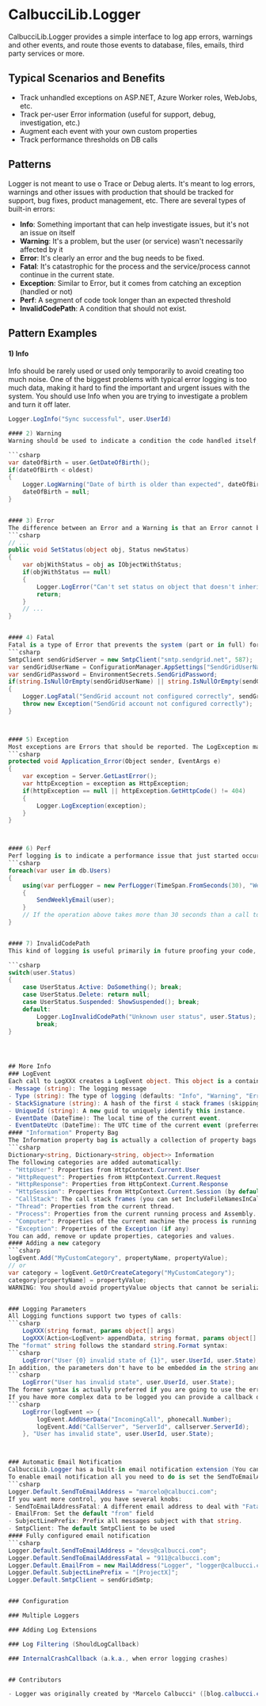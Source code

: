 # CalbucciLib.Logger

CalbucciLib.Logger provides a simple interface to log app errors, warnings and other events, and route those events to database, files, emails, third party services or more.


## Typical Scenarios and Benefits
- Track unhandled exceptions on ASP.NET, Azure Worker roles, WebJobs, etc.
- Track per-user Error information (useful for support, debug, investigation, etc.)
- Augment each event with your own custom properties
- Track performance thresholds on DB calls


## Patterns
Logger is not meant to use o Trace or Debug alerts. It's meant to log errors, warnings and other issues with production that should be tracked for support, bug fixes, product management, etc.
There are several types of built-in errors:

 - **Info**: Something important that can help investigate issues, but it's not an issue on itself 
 - **Warning**: It's a problem, but the user (or service) wasn't necessarily affected by it
 - **Error**: It's clearly an error and the bug needs to be fixed.
 - **Fatal**: It's catastrophic for the process and the service/process cannot continue in the current state.
 - **Exception**: Similar to Error, but it comes from catching an exception (handled or not)
 - **Perf**: A segment of code took longer than an expected threshold
 - **InvalidCodePath**: A condition that should not exist.
 
## Pattern Examples
 
#### 1) Info
Info should be rarely used or used only temporarily to avoid creating too much noise. One of the biggest problems with typical error logging is too much data, making it hard to find the important and urgent issues with the system. You should use Info when you are trying to investigate a problem and turn it off later.

```csharp
Logger.LogInfo("Sync successful", user.UserId)

#### 2) Warning
Warning should be used to indicate a condition the code handled itself, but it wasn't "ideal". For example, an SDK returned a value outside of the range but the code handled that case by using a default (or max).

```csharp
var dateOfBirth = user.GetDateOfBirth();
if(dateOfBirth < oldest)
{
    Logger.LogWarning("Date of birth is older than expected", dateOfBirth);
    dateOfBirth = null;
}


#### 3) Error
The difference between an Error and a Warning is that an Error cannot be gracefully handled by code and it it's a bug that must be addressed at some point. 
```csharp
// ...
public void SetStatus(object obj, Status newStatus)
{
    var objWithStatus = obj as IObjectWithStatus;
    if(objWithStatus == null)
    {
        Logger.LogError("Can't set status on object that doesn't inherit from IObjectWithStatus", obj, newStatus);
        return;
    }
    // ...
}


#### 4) Fatal
Fatal is a type of Error that prevents the system (part or in full) form working properly. Fatal should be used when someone should be paged and take immediate care of the problem. It's urgent and critical!
```csharp
SmtpClient sendGridServer = new SmtpClient("smtp.sendgrid.net", 587);
var sendGridUserName = ConfigurationManager.AppSettings["SendGridUserName"];
var sendGridPassword = EnvironmentSecrets.SendGridPassword;
if(string.IsNullOrEmpty(sendGridUserName) || string.IsNullOrEmpty(sendGridPassword))
{
    Logger.LogFatal("SendGrid account not configured correctly", sendGridUserName);
    throw new Exception("SendGrid account not configured correctly");
}



#### 5) Exception
Most exceptions are Errors that should be reported. The LogException makes it easier by taking an Exception class and storing all the information in it.
```csharp
protected void Application_Error(Object sender, EventArgs e)
{
    var exception = Server.GetLastError();
    var httpException = exception as HttpException;
    if(httpException == null || httpException.GetHttpCode() != 404)
    {
        Logger.LogException(exception);
    }
}



#### 6) Perf
Perf logging is to indicate a performance issue that just started occuring in the system. It's quite common for us to architect code that works well in the early days, but as changes everywhere occur or the usage grows, perf issues start to show up.
```csharp
foreach(var user in db.Users)
{
    using(var perfLogger = new PerfLogger(TimeSpan.FromSeconds(30), "Weekly email above 30 seconds"))
    {
        SendWeeklyEmail(user);
    }
    // If the operation above takes more than 30 seconds than a call to Logger.LogPerfIssue is made
}


#### 7) InvalidCodePath
This kind of logging is useful primarily in future proofing your code, when certain functions were expecting a specific range of values, but calls from the upper layers changed and started passing invalid values.

```csharp
switch(user.Status)
{
    case UserStatus.Active: DoSomething(); break;
    case UserStatus.Delete: return null;
    case UserStatus.Suspended: ShowSuspended(); break;
    default:
        Logger.LogInvalidCodePath("Unknown user status", user.Status);
        break;
}




## More Info
### LogEvent
Each call to LogXXX creates a LogEvent object. This object is a container that can be serialized (to XML, JSON, HTML, Text, etc.) to be sent via email, to a SQL or NoSQL database, or to a third party API (through LogExtensions). It has 6 built-in properties and a Property Bag called "Information" (see LogEvent.cs):
- Message (string): The logging message
- Type (string): The type of logging (defaults: "Info", "Warning", "Error", "Exception", "Fatal", "PerfIssue" and "InvalidCodePath")
- StackSignature (string): A hash of the first 4 stack frames (skipping CalbucciLib.Logger, System.* and Microsoft.*) that uniquely identifies that call stack for easier log grouping.
- UniqueId (string): A new guid to uniquely identify this instance.
- EventDate (DateTime): The local time of the current event.
- EventDateUtc (DateTime): The UTC time of the current event (preferred for DB storage).
#### "Information" Property Bag
The Information property bag is actually a collection of property bags. The first parameter is called "Category" that defines the bag name, then a Dictionary of name-value pairs.
```csharp
Dictionary<string, Dictionary<string, object>> Information
The following categories are added automatically:
- "HttpUser": Properties from HttpContext.Current.User
- "HttpRequest": Properties from HttpContext.Current.Request
- "HttpResponse": Properties from HttpContext.Current.Response
- "HttpSession": Properties from HttpContext.Current.Session (by default this is not include on logging unless you set IncludeSessionObjects to true)
- "CallStack": The call stack frames (you can set IncludeFileNamesInCallStack to true to log the file names). Not this is the call stack of where LogXXX was called, not of the exception itself which will be logged on "Exception" category.
- "Thread": Properties from the current thread.
- "Process": Properties from the current running process and Assembly.
- "Computer": Properties of the current machine the process is running on.
- "Exception": Properties of the Exception (if any)
You can add, remove or update properties, categories and values.
#### Adding a new category
```csharp
logEvent.Add("MyCustomCategory", propertyName, propertyValue);
// or
var category = logEvent.GetOrCreateCategory("MyCustomCategory");
category[propertyName] = propertyValue;
WARNING: You should avoid propertyValue objects that cannot be serialized. At minimum the should have a meaningful implementation of ToString().


### Logging Parameters
All Logging functions support two types of calls:
```csharp
    LogXXX(string format, params object[] args)
    LogXXX(Action<LogEvent> appendData, string format, params object[] args)
The "format" string follows the standard string.Format syntax:
```csharp
    LogError("User {0} invalid state of {1}", user.UserId, user.State);
In addition, the parameters don't have to be embedded in the string and they will be simply serialized as "Args" properties.
```csharp
    LogError("User has invalid state", user.UserId, user.State);
The former syntax is actually preferred if you are going to use the error message in aggregate to identify volume of errors.
If you have more complex data to be logged you can provide a callback on appendData to be called for you to append additional data information.
```csharp
    LogError(logEvent => {
        logEvent.AddUserData("IncomingCall", phonecall.Number);
        logEvent.Add("CallServer", "ServerId", callserver.ServerId);
    }, "User has invalid state", user.UserId, user.State);



### Automatic Email Notification
CalbucciLib.Logger has a built-in email notification extension (You can create your own if this one is not what you are looking for). A lot of times, particularly when starting a new small project, you don't want to store the information or pay for a service, you just want to be notified via email of these errors.
To enable email notification all you need to do is set the SendToEmailAddress property.
```csharp
Logger.Default.SendToEmailAddress = "marcelo@calbucci.com";
If you want more control, you have several knobs:
- SendToEmailAddressFatal: A different email address to deal with "Fatal" errors
- EmailFrom: Set the default "from" field
- SubjectLinePrefix: Prefix all messages subject with that string.
- SmtpClient: The default SmtpClient to be used
#### Fully configured email notification
```csharp
Logger.Default.SendToEmailAddress = "devs@calbucci.com";
Logger.Default.SendToEmailAddressFatal = "911@calbucci.com";
Logger.Default.EmailFrom = new MailAddress("Logger", "logger@calbucci.com");
Logger.Default.SubjectLinePrefix = "[ProjectX]";
Logger.Default.SmtpClient = sendGridSmtp;


### Configuration

### Multiple Loggers

### Adding Log Extensions

### Log Filtering (ShouldLogCallback)

### InternalCrashCallback (a.k.a., when error logging crashes)


## Contributors

- Logger was originally created by *Marcelo Calbucci* ([blog.calbucci.com](http://blog.calbucci.com) | [@calbucci](http://twitter.com/calbucci))
	
	
	
	
	
	
	
	
	
	
	
	
	
	
	
	
	
	
	
	
	
	
	
	
	
	
	
	
	
	
	
	
	
	
	
	
	
	
	
	
	
	
	
	
	
	
	
	
	
	
	
	
	
	
	
	
	
	
	
	
	
	
	
	
	
	
	
	
	
	
	
	
	
	
	
	
	
	
	
	
	
	
	
	
	
	
	
	
	
	
	
	
	
	
	
	
	
	
	
	
	
	
	
	
	
	
	
	
	
	
	
	
	
	
	
	
	
	
	
	
	
	
	
	
	
	
	
	
	
	
	
	
	
	
	
	
	
	
	
	
	
	
	
	
	
	
	
	
	
	
	
	
	
	
	
	
	
	
	
	
	
	
	
	
	
	
	
	
	
	
	
	
	
	
	
	
	
	
	
	
	
	
	
	
	
	
	
	
	
	
	
	
	
	
	
	
	
	
	
	
	
	
	
	
	
	
	
	
	
	
	
	
	
	
	
	
	
	
	
	
	
	
	
	
	
	
	
	
	
	
	
	
	
	
	
	
	
	
	
	
	
	
	
	
	
	
	
	
	
	
	
	
	
	
	
	
	
	
	
	
	
	
	
	
	
	
	
	
	
	
	
	
	
	
	
	
	
	
	
	
	
	
	
	
	
	
	
	
	
	
	
	
	
	
	
	
	
	
	
	
	
	
	
	
	
	
	
	
	
	
	
	
	
	
	
	
	
	
	
	
	
	
	
	
	
	
	
	
	
	
	
	
	
	
	
	
	
	
	
	
	
	
	
	
	
	
	
	
	
	
	
	
	
	
	
	
	
	
	
	
	
	
	
	
	
	
	
	
	
	
	
	
	
	
	
	
	
	
	
	
	
	
	
	
	
	
	
	
	
	
	
	
	
	
	
	
	
	
	
	
	
	
	
	
	
	
	
	
	
	
	
	
	
	
	
	
	
	
	
	
	
	
	
	
	
	
	
	
	
	
	
	
	
	
	
	
	
	
	
	
	
	
	
	
	
	
	
	
	
	
	
	
	
	
	
	
	
	
	
	
	
	
	
	
	
	
	
	
	
	
	
	
	
	
	
	
	
	
	
	
	
	
	
	
	
	
	
	
	
	
	
	
	
	
	
	
	
	
	
	
	
	
	
	
	
	
	
	
	
	
	
	
	
	
	
	
	
	
	
	
	
	
	
	
	
	
	
	
	
	
	
	
	
	
	
	
	
	
	
	
	
	
	
	
	
	
	
	
	
	
	
	
	
	
	
	
	
	
	
	
	
	
	
	
	
	
	
	
	
	
	
	
	
	
	
	
	
